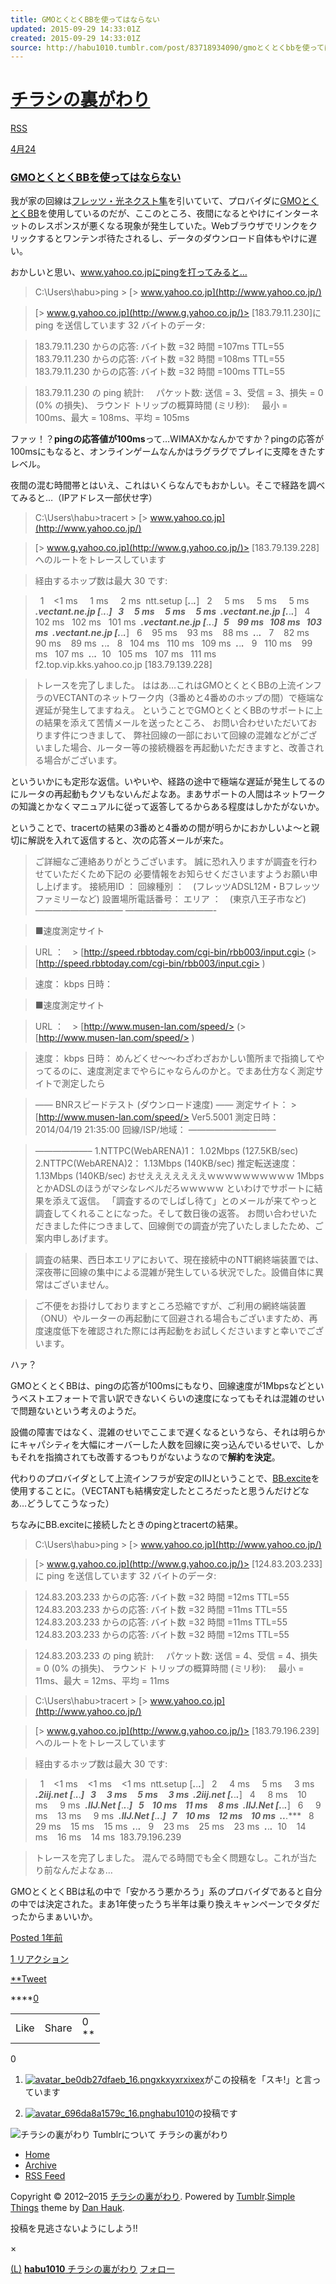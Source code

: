 ```yaml
---
title: GMOとくとくBBを使ってはならない
updated: 2015-09-29 14:33:01Z
created: 2015-09-29 14:33:01Z
source: http://habu1010.tumblr.com/post/83718934090/gmoとくとくbbを使ってはならない
---
```


# [チラシの裏がわり](http://habu1010.tumblr.com/)

[RSS](http://habu1010.tumblr.com/rss)

[4月](http://habu1010.tumblr.com/post/83718934090/gmo%E3%81%A8%E3%81%8F%E3%81%A8%E3%81%8Fbb%E3%82%92%E4%BD%BF%E3%81%A3%E3%81%A6%E3%81%AF%E3%81%AA%E3%82%89%E3%81%AA%E3%81%84)[24](http://habu1010.tumblr.com/post/83718934090/gmo%E3%81%A8%E3%81%8F%E3%81%A8%E3%81%8Fbb%E3%82%92%E4%BD%BF%E3%81%A3%E3%81%A6%E3%81%AF%E3%81%AA%E3%82%89%E3%81%AA%E3%81%84)

### [GMOとくとくBBを使ってはならない](http://habu1010.tumblr.com/post/83718934090/gmo%E3%81%A8%E3%81%8F%E3%81%A8%E3%81%8Fbb%E3%82%92%E4%BD%BF%E3%81%A3%E3%81%A6%E3%81%AF%E3%81%AA%E3%82%89%E3%81%AA%E3%81%84)

我が家の回線は[フレッツ・光ネクスト隼](http://flets-w.com/next/)を引いていて、プロバイダに[GMOとくとくBB](http://gmobb.jp/)を使用しているのだが、ここのところ、夜間になるとやけにインターネットのレスポンスが悪くなる現象が発生していた。Webブラウザでリンクをクリックするとワンテンポ待たされるし、データのダウンロード自体もやけに遅い。

おかしいと思い、www.yahoo.co.jpにpingを打ってみると…
> C:\Users\habu>ping > [> www.yahoo.co.jp](http://www.yahoo.co.jp/)

> [> www.g.yahoo.co.jp](http://www.g.yahoo.co.jp/)>  [183.79.11.230]に ping を送信しています 32 バイトのデータ:

> 183.79.11.230 からの応答: バイト数 =32 時間 =107ms TTL=55
> 183.79.11.230 からの応答: バイト数 =32 時間 =108ms TTL=55
> 183.79.11.230 からの応答: バイト数 =32 時間 =100ms TTL=55

> 183.79.11.230 の ping 統計:
>     パケット数: 送信 = 3、受信 = 3、損失 = 0 (0% の損失)、
> ラウンド トリップの概算時間 (ミリ秒):
>     最小 = 100ms、最大 = 108ms、平均 = 105ms

ファッ！？**pingの応答値が100ms**って…WIMAXかなんかですか？pingの応答が100msにもなると、オンラインゲームなんかはラグラグでプレイに支障をきたすレベル。

夜間の混む時間帯とはいえ、これはいくらなんでもおかしい。そこで経路を調べてみると…（IPアドレス一部伏せ字）
> C:\Users\habu>tracert > [> www.yahoo.co.jp](http://www.yahoo.co.jp/)

> [> www.g.yahoo.co.jp](http://www.g.yahoo.co.jp/)>  [183.79.139.228] へのルートをトレースしています

> 経由するホップ数は最大 30 です:

>   1    <1 ms     1 ms     2 ms  ntt.setup [***.***.***.***]
>   2     5 ms     5 ms     5 ms  ***.vectant.ne.jp [***.***.***.***]
>   3     5 ms     5 ms     5 ms  ***.vectant.ne.jp [***.***.***.***]
>   4   102 ms   102 ms   101 ms  ***.vectant.ne.jp [***.***.***.***]
>   5    99 ms   108 ms   103 ms  ***.vectant.ne.jp [***.***.***.***]
>   6    95 ms    93 ms    88 ms  ***.***.***.***
>   7    82 ms    90 ms    89 ms  ***.***.***.***
>   8   104 ms   110 ms   109 ms  ***.***.***.***
>   9   110 ms    99 ms   107 ms  ***.***.***.***
>  10   105 ms   107 ms   111 ms  f2.top.vip.kks.yahoo.co.jp [183.79.139.228]

> トレースを完了しました。
ははあ…これはGMOとくとくBBの上流インフラのVECTANTのネットワーク内（3番めと4番めのホップの間）で極端な遅延が発生してますねえ。
ということでGMOとくとくBBのサポートに上の結果を添えて苦情メールを送ったところ、
> お問い合わせいただいております件につきまして、
> 弊社回線の一部において回線の混雑などがございました場合、ルーター等の接続機器を再起動いただきますと、改善される場合がございます。

といういかにも定形な返信。いやいや、経路の途中で極端な遅延が発生してるのにルータの再起動もクソもないんだよなあ。まあサポートの人間はネットワークの知識とかなくマニュアルに従って返答してるからある程度はしかたがないか。

ということで、tracertの結果の3番めと4番めの間が明らかにおかしいよ～と親切に解説を入れて返信すると、次の応答メールが来た。
> ご詳細なご連絡ありがとうございます。 誠に恐れ入りますが調査を行わせていただくため下記の 必要情報をお知らせくださいますようお願い申し上げます。
> 接続用ID ：
> 回線種別 ：　(フレッツADSL12M・Bフレッツファミリーなど)
> 設置場所電話番号：
> エリア ：　(東京八王子市など)
> ——————————
> ——————————-

>  ■速度測定サイト

>  URL ：　> [http://speed.rbbtoday.com/cgi-bin/rbb003/input.cgi>  (> [http://speed.rbbtoday.com/cgi-bin/rbb003/input.cgi> )

>  速度： kbps
>  日時：

>  ■速度測定サイト

>  URL ：　> [http://www.musen-lan.com/speed/>  (> [http://www.musen-lan.com/speed/> )

>  速度： kbps
>  日時：
めんどくせ～～わざわざおかしい箇所まで指摘してやってるのに、速度測定までやらにゃならんのかと。でまあ仕方なく測定サイトで測定したら

> —— BNRスピードテスト (ダウンロード速度) —— 測定サイト： > [http://www.musen-lan.com/speed/>  Ver5.5001 測定日時： 2014/04/19 21:35:00 回線/ISP/地域： ——————————

> ——————–
>  1.NTTPC(WebARENA)1： 1.02Mbps (127.5KB/sec)
>  2.NTTPC(WebARENA)2： 1.13Mbps (140KB/sec)
>  推定転送速度： 1.13Mbps (140KB/sec)
おせえええええええｗｗｗｗｗｗｗｗｗｗ
1MbpsとかADSLのほうがマシなレベルだろｗｗｗｗｗ
といわけでサポートに結果を添えて返信。
「調査するのでしばし待て」とのメールが来てやっと調査してくれることになった。そして数日後の返答。
> お問い合わせいただきました件につきまして、回線側での調査が完了いたしましたため、ご案内申しあげます。

>  調査の結果、西日本エリアにおいて、現在接続中のNTT網終端装置では、深夜帯に回線の集中による混雑が発生している状況でした。設備自体に異常はございません。

>  ご不便をお掛けしておりますところ恐縮ですが、ご利用の網終端装置（ONU）やルーターの再起動にて回避される場合もございますため、再度速度低下を確認された際には再起動をお試しくださいますと幸いでございます。

ハァ？

GMOとくとくBBは、pingの応答が100msにもなり、回線速度が1Mbpsなどというベストエフォートで言い訳できないくらいの速度になってもそれは混雑のせいで問題ないという考えのようだ。

設備の障害ではなく、混雑のせいでここまで遅くなるというなら、それは明らかにキャパシティを大幅にオーバーした人数を回線に突っ込んでいるせいで、しかもそれを指摘されても改善するつもりがないようなので**解約を決定**。

代わりのプロバイダとして上流インフラが安定のIIJということで、[BB.excite](http://bb.excite.co.jp/)を使用することに。（VECTANTも結構安定したところだったと思うんだけどなあ…どうしてこうなった）

ちなみにBB.exciteに接続したときのpingとtracertの結果。
> C:\Users\habu>ping > [> www.yahoo.co.jp](http://www.yahoo.co.jp/)

> [> www.g.yahoo.co.jp](http://www.g.yahoo.co.jp/)>  [124.83.203.233]に ping を送信しています 32 バイトのデータ:

> 124.83.203.233 からの応答: バイト数 =32 時間 =12ms TTL=55
> 124.83.203.233 からの応答: バイト数 =32 時間 =11ms TTL=55
> 124.83.203.233 からの応答: バイト数 =32 時間 =11ms TTL=55
> 124.83.203.233 からの応答: バイト数 =32 時間 =12ms TTL=55

> 124.83.203.233 の ping 統計:
>     パケット数: 送信 = 4、受信 = 4、損失 = 0 (0% の損失)、
> ラウンド トリップの概算時間 (ミリ秒):
>     最小 = 11ms、最大 = 12ms、平均 = 11ms

> C:\Users\habu>tracert > [> www.yahoo.co.jp](http://www.yahoo.co.jp/)

> [> www.g.yahoo.co.jp](http://www.g.yahoo.co.jp/)>  [183.79.196.239] へのルートをトレースしています

> 経由するホップ数は最大 30 です:

>   1    <1 ms    <1 ms    <1 ms  ntt.setup [***.***.***.***]
>   2     4 ms     5 ms     3 ms  ***.2iij.net [***.***.***.***]
>   3     3 ms     5 ms     3 ms  ***.2iij.net [***.***.***.***]
>   4     8 ms    10 ms     9 ms  ***.IIJ.Net [***.***.***.***]
>   5    10 ms    11 ms     8 ms  ***.IIJ.Net [***.***.***.***]
>   6     9 ms    13 ms     9 ms  ***.IIJ.Net [***.***.***.***]
>   7    10 ms    12 ms    10 ms  ***.***.***.***
>   8    29 ms    15 ms    15 ms  ***.***.***.***
>   9    23 ms    25 ms    23 ms  ***.***.***.***
>  10    14 ms    16 ms    14 ms  183.79.196.239

> トレースを完了しました。
混んでる時間でも全く問題なし。これが当たり前なんだよなぁ…

GMOとくとくBBは私の中で「安かろう悪かろう」系のプロバイダであると自分の中では決定された。まあ1年使ったうち半年は乗り換えキャンペーンでタダだったからまぁいいか。

[Posted 1年前](http://habu1010.tumblr.com/post/83718934090/gmo%E3%81%A8%E3%81%8F%E3%81%A8%E3%81%8Fbb%E3%82%92%E4%BD%BF%E3%81%A3%E3%81%A6%E3%81%AF%E3%81%AA%E3%82%89%E3%81%AA%E3%81%84)

[1 リアクション](http://habu1010.tumblr.com/post/83718934090/gmo%E3%81%A8%E3%81%8F%E3%81%A8%E3%81%8Fbb%E3%82%92%E4%BD%BF%E3%81%A3%E3%81%A6%E3%81%AF%E3%81%AA%E3%82%89%E3%81%AA%E3%81%84#permalink-notes)

[**Tweet](https://twitter.com/intent/tweet?original_referer=http%3A%2F%2Fhabu1010.tumblr.com%2Fpost%2F83718934090%2Fgmo%25E3%2581%25A8%25E3%2581%258F%25E3%2581%25A8%25E3%2581%258Fbb%25E3%2582%2592%25E4%25BD%25BF%25E3%2581%25A3%25E3%2581%25A6%25E3%2581%25AF%25E3%2581%25AA%25E3%2582%2589%25E3%2581%25AA%25E3%2581%2584&ref_src=twsrc%5Etfw&text=GMO%E3%81%A8%E3%81%8F%E3%81%A8%E3%81%8FBB%E3%82%92%E4%BD%BF%E3%81%A3%E3%81%A6%E3%81%AF%E3%81%AA%E3%82%89%E3%81%AA%E3%81%84%20-%20%E3%83%81%E3%83%A9%E3%82%B7%E3%81%AE%E8%A3%8F%E3%81%8C%E3%82%8F%E3%82%8A&tw_p=tweetbutton&url=http%3A%2F%2Fhabu1010.tumblr.com%2Fpost%2F83718934090%2Fgmo%25E3%2581%25A8%25E3%2581%258F%25E3%2581%25A8%25E3%2581%258Fbb%25E3%2582%2592%25E4%25BD%25BF%25E3%2581%25A3%25E3%2581%25A6%25E3%2581%25AF%25E3%2581%25AA%25E3%2582%2589%25E3%2581%25AA%25E3%2581%2584)

****[0](https://twitter.com/search?ref_src=twsrc%5Etfw&q=http%3A%2F%2Fhabu1010.tumblr.com%2Fpost%2F83718934090%2Fgmo%25E3%2581%25A8%25E3%2581%258F%25E3%2581%25A8%25E3%2581%258Fbb%25E3%2582%2592%25E4%25BD%25BF%25E3%2581%25A3%25E3%2581%25A6%25E3%2581%25AF%25E3%2581%25AA%25E3%2582%2589%25E3%2581%25AA%25E3%2581%2584)

<div style="display: none;">

謖ｮ壹＆繧後◆URL縺ｯ縲√い繝励Μ繧ｱ繝ｼ繧ｷ繝ｧ繝ｳ縺ｮ險ｭ螳壹〒險ｱ蜿ｯ縺輔ｌ縺ｦ縺∪縺帙ｓ縲: 謖ｮ壹＆繧後◆URL縺ｮ荳ｭ縺ｫ繧｢繝励Μ縺ｮ險ｭ螳壹〒隱阪ａ繧峨ｌ縺ｪ縺ｂ縺ｮ縺悟性縺ｾ繧後※縺∪縺吶ゅえ繧ｧ繝悶し繧､繝医∪縺溘繧ｭ繝｣繝ｳ繝舌せ縺ｮURL縺ｨ荳閾ｴ縺励※縺ｋ縺九√ラ繝｡繧､繝ｳ縺後い繝励Μ縺ｮ繝峨Γ繧､繝ｳ縺ｮ繧ｵ繝悶ラ繝｡繧､繝ｳ縺ｧ縺ゅｋ蠢ｦ√′縺ゅｊ縺ｾ縺吶

</div>

|     |     |     |
| --- | --- | --- |
| Like | Share | 0<br><s></s>** |

0

1. [![avatar_be0db27dfaeb_16.png](../_resources/avatar_be0db27dfaeb_16.png)](http://xkxyxrxixex.tumblr.com/)[xkxyxrxixex](http://xkxyxrxixex.tumblr.com/)がこの投稿を「スキ!」と言っています

2. [![avatar_696da8a1579c_16.png](../_resources/avatar_696da8a1579c_16.png)](http://habu1010.tumblr.com/)[habu1010](http://habu1010.tumblr.com/)の投稿です

![チラシの裏がわり](../_resources/avatar_696da8a1579c_48.png)
Tumblrについて チラシの裏がわり

- [Home](http://habu1010.tumblr.com/)
- [Archive](http://habu1010.tumblr.com/archive)
- [RSS Feed](http://habu1010.tumblr.com/rss)

Copyright © 2012–2015 [チラシの裏がわり](http://habu1010.tumblr.com/). Powered by [Tumblr](http://www.tumblr.com/).[Simple Things](http://simplethingstheme.tumblr.com/) theme by [Dan Hauk](http://www.dan-hauk.com/).

<div style="display: none;">

 [****  habu1010をフォローする](https://www.tumblr.com/register/follow/habu1010)  [****  Tumblr](https://www.tumblr.com/?referring_blog=habu1010)

</div>

投稿を見逃さないようにしよう!!

×

 [(L)](https://www.tumblr.com/register/follow/habu1010)  [**habu1010**  チラシの裏がわり](https://www.tumblr.com/register/follow/habu1010)  [フォロー](https://www.tumblr.com/register/follow/habu1010/2)